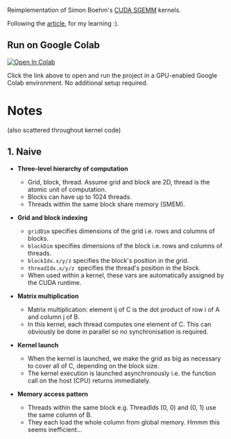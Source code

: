 Reimplementation of Simon Boehm's [CUDA SGEMM](https://github.com/siboehm/SGEMM_CUDA) kernels.

Following the [article](https://siboehm.com/articles/22/CUDA-MMM), for my learning :).

## Run on Google Colab

[![Open In Colab](https://colab.research.google.com/assets/colab-badge.svg)](https://colab.research.google.com/github/edtallison/sgemm-cuda/blob/master/run_on_colab.ipynb)

Click the link above to open and run the project in a GPU-enabled Google Colab environment. No additional setup required.

# Notes
(also scattered throughout kernel code)

## 1. Naive

- **Three-level hierarchy of computation**
    - Grid, block, thread. Assume grid and block are 2D, thread is the atomic unit of computation.
    - Blocks can have up to 1024 threads.
    - Threads within the same block share memory (SMEM).

- **Grid and block indexing**
    - `gridDim` specifies dimensions of the grid i.e. rows and columns of blocks.
    - `blockDim` specifies dimensions of the block i.e. rows and columns of threads.
    - `blockIdx.x/y/z` specifies the block's position in the grid.
    - `threadIdx.x/y/z `specifies the thread's position in the block.
    - When used within a kernel, these vars are automatically assigned by the CUDA runtime.

- **Matrix multiplication**
    - Matrix multiplication: element ij of C is the dot product of row i of A and column j of B.
    - In this kernel, each thread computes one element of C. This can obviously be done in parallel so no synchronisation is required.

- **Kernel launch**
    - When the kernel is launched, we make the grid as big as necessary to cover all of C, depending on the block size.
    - The kernel execution is launched asynchronously i.e. the function call on the host (CPU) returns immediately.

- **Memory access pattern**
    - Threads within the same block e.g. ThreadIds (0, 0) and (0, 1) use the same column of B.
    - They each load the whole column from global memory. Hmmm this seems inefficient...
